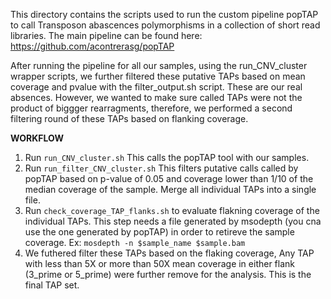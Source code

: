 This directory contains the scripts used to run the custom pipeline popTAP to call Transposon abascences polymorphisms in a collection of short read libraries. 
The main pipeline can be found here:
https://github.com/acontrerasg/popTAP

After running the pipeline for all our samples, using the run_CNV_cluster wrapper scripts, we further filtered these putative TAPs based on mean coverage and pvalue with the filter_output.sh script. These are our real absences. 
However, we wanted to make sure called TAPs were not the product of biggger rearragments, therefore, we performed a second filtering round of these TAPs  based on flanking coverage. 


**WORKFLOW**

1. Run `run_CNV_cluster.sh` This calls the popTAP tool with our samples.
2. Run `run_filter_CNV_cluster.sh` This filters putative calls called by popTAP based on p-value of 0.05 and coverage lower than 1/10 of the median coverage of the sample.  Merge all individual TAPs into a single file.
3. Run `check_coverage_TAP_flanks.sh` to evaluate flakning coverage of the individual TAPs. This step needs a file generated by msodepth (you cna use the one generated by popTAP) in order to retireve the sample coverage. Ex: `mosdepth -n $sample_name $sample.bam`
4. We futhered filter these TAPs based on the flaking coverage,  Any TAP with  less than 5X or  more than 50X mean coverage in either flank (3_prime or 5_prime) were further remove for the analysis. This is the final TAP set. 
